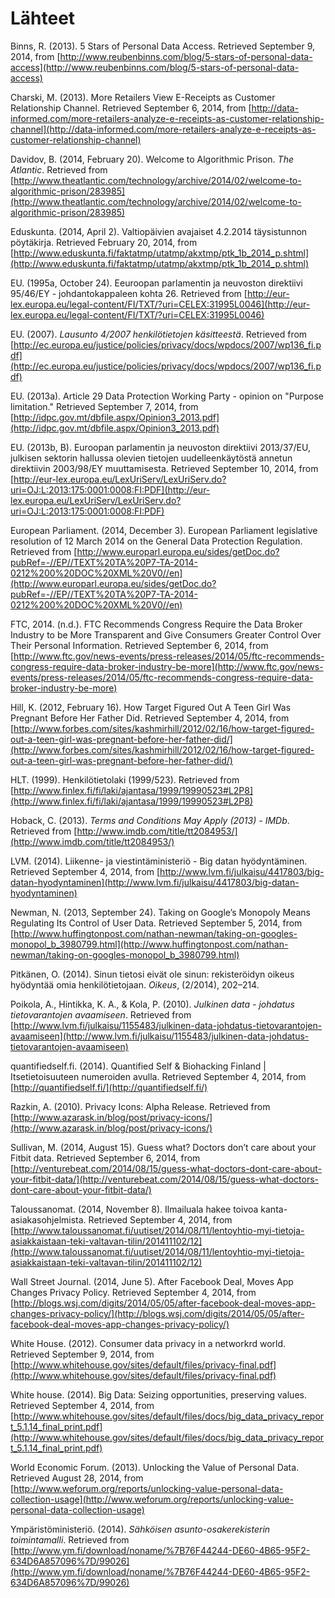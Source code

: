 # Lähteet

Binns, R. (2013). 5 Stars of Personal Data Access. Retrieved September 9, 2014, from [http://www.reubenbinns.com/blog/5-stars-of-personal-data-access](http://www.reubenbinns.com/blog/5-stars-of-personal-data-access)

Charski, M. (2013). More Retailers View E-Receipts as Customer Relationship Channel. Retrieved September 6, 2014, from [http://data-informed.com/more-retailers-analyze-e-receipts-as-customer-relationship-channel](http://data-informed.com/more-retailers-analyze-e-receipts-as-customer-relationship-channel)

Davidov, B. (2014, February 20). Welcome to Algorithmic Prison. *The Atlantic*. Retrieved from [http://www.theatlantic.com/technology/archive/2014/02/welcome-to-algorithmic-prison/283985](http://www.theatlantic.com/technology/archive/2014/02/welcome-to-algorithmic-prison/283985)

Eduskunta. (2014, April 2). Valtiopäivien avajaiset 4.2.2014 täysistunnon pöytäkirja. Retrieved February 20, 2014, from [http://www.eduskunta.fi/faktatmp/utatmp/akxtmp/ptk_1b_2014_p.shtml](http://www.eduskunta.fi/faktatmp/utatmp/akxtmp/ptk_1b_2014_p.shtml)

EU. (1995a, October 24). Eeuroopan parlamentin ja neuvoston direktiivi 95/46/EY - johdantokappaleen kohta 26. Retrieved from [http://eur-lex.europa.eu/legal-content/FI/TXT/?uri=CELEX:31995L0046](http://eur-lex.europa.eu/legal-content/FI/TXT/?uri=CELEX:31995L0046)

EU. (2007). *Lausunto 4/2007 henkilötietojen käsitteestä*. Retrieved from [http://ec.europa.eu/justice/policies/privacy/docs/wpdocs/2007/wp136_fi.pdf](http://ec.europa.eu/justice/policies/privacy/docs/wpdocs/2007/wp136_fi.pdf)

EU. (2013a). Article 29 Data Protection Working Party - opinion on "Purpose limitation." Retrieved September 7, 2014, from [http://idpc.gov.mt/dbfile.aspx/Opinion3_2013.pdf](http://idpc.gov.mt/dbfile.aspx/Opinion3_2013.pdf)

EU. (2013b, B). Euroopan parlamentin ja neuvoston direktiivi 2013/37/EU, julkisen sektorin hallussa olevien tietojen uudelleenkäytöstä annetun direktiivin 2003/98/EY muuttamisesta. Retrieved September 10, 2014, from [http://eur-lex.europa.eu/LexUriServ/LexUriServ.do?uri=OJ:L:2013:175:0001:0008:FI:PDF](http://eur-lex.europa.eu/LexUriServ/LexUriServ.do?uri=OJ:L:2013:175:0001:0008:FI:PDF)

European Parliament. (2014, December 3). European Parliament legislative resolution of 12 March 2014 on the General Data Protection Regulation. Retrieved from [http://www.europarl.europa.eu/sides/getDoc.do?pubRef=-//EP//TEXT%20TA%20P7-TA-2014-0212%200%20DOC%20XML%20V0//en](http://www.europarl.europa.eu/sides/getDoc.do?pubRef=-//EP//TEXT%20TA%20P7-TA-2014-0212%200%20DOC%20XML%20V0//en)

FTC, 2014. (n.d.). FTC Recommends Congress Require the Data Broker Industry to be More Transparent and Give Consumers Greater Control Over Their Personal Information. Retrieved September 6, 2014, from [http://www.ftc.gov/news-events/press-releases/2014/05/ftc-recommends-congress-require-data-broker-industry-be-more](http://www.ftc.gov/news-events/press-releases/2014/05/ftc-recommends-congress-require-data-broker-industry-be-more)

Hill, K. (2012, February 16). How Target Figured Out A Teen Girl Was Pregnant Before Her Father Did. Retrieved September 4, 2014, from [http://www.forbes.com/sites/kashmirhill/2012/02/16/how-target-figured-out-a-teen-girl-was-pregnant-before-her-father-did/](http://www.forbes.com/sites/kashmirhill/2012/02/16/how-target-figured-out-a-teen-girl-was-pregnant-before-her-father-did/)

HLT. (1999). Henkilötietolaki (1999/523). Retrieved from [http://www.finlex.fi/fi/laki/ajantasa/1999/19990523#L2P8](http://www.finlex.fi/fi/laki/ajantasa/1999/19990523#L2P8)

Hoback, C. (2013). *Terms and Conditions May Apply (2013) - IMDb*. Retrieved from [http://www.imdb.com/title/tt2084953/](http://www.imdb.com/title/tt2084953/)

LVM. (2014). Liikenne- ja viestintäministeriö - Big datan hyödyntäminen. Retrieved September 4, 2014, from [http://www.lvm.fi/julkaisu/4417803/big-datan-hyodyntaminen](http://www.lvm.fi/julkaisu/4417803/big-datan-hyodyntaminen)

Newman, N. (2013, September 24). Taking on Google’s Monopoly Means Regulating Its Control of User Data. Retrieved September 5, 2014, from [http://www.huffingtonpost.com/nathan-newman/taking-on-googles-monopol_b_3980799.html](http://www.huffingtonpost.com/nathan-newman/taking-on-googles-monopol_b_3980799.html)

Pitkänen, O. (2014). Sinun tietosi eivät ole sinun: rekisteröidyn oikeus hyödyntää omia henkilötietojaan. *Oikeus*, (2/2014), 202–214.

Poikola, A., Hintikka, K. A., & Kola, P. (2010). *Julkinen data - johdatus tietovarantojen avaamiseen*. Retrieved from [http://www.lvm.fi/julkaisu/1155483/julkinen-data-johdatus-tietovarantojen-avaamiseen](http://www.lvm.fi/julkaisu/1155483/julkinen-data-johdatus-tietovarantojen-avaamiseen)

quantifiedself.fi. (2014). Quantified Self & Biohacking Finland | Itsetietoisuuteen numeroiden avulla. Retrieved September 4, 2014, from [http://quantifiedself.fi/](http://quantifiedself.fi/)

Razkin, A. (2010). Privacy Icons: Alpha Release. Retrieved from [http://www.azarask.in/blog/post/privacy-icons/](http://www.azarask.in/blog/post/privacy-icons/)

Sullivan, M. (2014, August 15). Guess what? Doctors don’t care about your Fitbit data. Retrieved September 6, 2014, from [http://venturebeat.com/2014/08/15/guess-what-doctors-dont-care-about-your-fitbit-data/](http://venturebeat.com/2014/08/15/guess-what-doctors-dont-care-about-your-fitbit-data/)

Taloussanomat. (2014, November 8). Ilmailuala hakee toivoa kanta-asiakasohjelmista. Retrieved September 4, 2014, from [http://www.taloussanomat.fi/uutiset/2014/08/11/lentoyhtio-myi-tietoja-asiakkaistaan-teki-valtavan-tilin/201411102/12](http://www.taloussanomat.fi/uutiset/2014/08/11/lentoyhtio-myi-tietoja-asiakkaistaan-teki-valtavan-tilin/201411102/12)

Wall Street Journal. (2014, June 5). After Facebook Deal, Moves App Changes Privacy Policy. Retrieved September 4, 2014, from [http://blogs.wsj.com/digits/2014/05/05/after-facebook-deal-moves-app-changes-privacy-policy/](http://blogs.wsj.com/digits/2014/05/05/after-facebook-deal-moves-app-changes-privacy-policy/)

White House. (2012). Consumer data privacy in a networkrd world. Retrieved September 9, 2014, from [http://www.whitehouse.gov/sites/default/files/privacy-final.pdf](http://www.whitehouse.gov/sites/default/files/privacy-final.pdf)

White house. (2014). Big Data: Seizing opportunities, preserving values. Retrieved September 4, 2014, from [http://www.whitehouse.gov/sites/default/files/docs/big_data_privacy_report_5.1.14_final_print.pdf](http://www.whitehouse.gov/sites/default/files/docs/big_data_privacy_report_5.1.14_final_print.pdf)

World Economic Forum. (2013). Unlocking the Value of Personal Data. Retrieved August 28, 2014, from [http://www.weforum.org/reports/unlocking-value-personal-data-collection-usage](http://www.weforum.org/reports/unlocking-value-personal-data-collection-usage)

Ympäristöministeriö. (2014). *Sähköisen asunto-osakerekisterin toimintamalli*. Retrieved from [http://www.ym.fi/download/noname/%7B76F44244-DE60-4B65-95F2-634D6A857096%7D/99026](http://www.ym.fi/download/noname/%7B76F44244-DE60-4B65-95F2-634D6A857096%7D/99026)